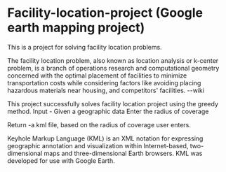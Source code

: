 # Facility-location-project (Google earth mapping project)
This is a project for solving facility location problems. 

The facility location problem, also known as location analysis or k-center problem, is a branch of operations research and computational geometry concerned with the optimal placement of facilities to minimize transportation costs while considering factors like avoiding placing hazardous materials near housing, and competitors' facilities. --wiki

This project successfully solves facility location project using the greedy method.
Input - Given a geographic data
        Enter the radius of coverage
      
Return -a kml file, based on the radius of coverage user enters.

Keyhole Markup Language (KML) is an XML notation for expressing geographic annotation and visualization within Internet-based, two-dimensional maps and three-dimensional Earth browsers. KML was developed for use with Google Earth.
